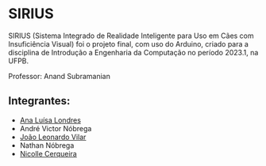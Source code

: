 # SIRIUS
SIRIUS (Sistema Integrado de Realidade Inteligente para Uso em Cães com Insuficiência Visual) foi o projeto final, com uso do Arduino, criado para a disciplina de Introdução a Engenharia da Computação no período 2023.1, na UFPB.

Professor: Anand Subramanian

## Integrantes:
- [Ana Luísa Londres](https://github.com/ana-londres)
- André Victor Nóbrega
- [João Leonardo Vilar](https://github.com/joaoleonardovf)
- Nathan Nóbrega
- [Nicolle Cerqueira](https://github.com/nicollecerqueira)
